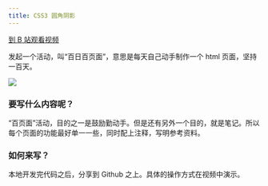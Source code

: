 ```yaml
---
title: CSS3 圆角阴影
---
```


[到 B 站观看视频](https://www.bilibili.com/video/BV1ag4y1z7SR/)

发起一个活动，叫“百日百页面”，意思是每天自己动手制作一个 html 页面，坚持一百天。


![](http://7xrsqb.com1.z0.glb.clouddn.com/175-100.png)

### 要写什么内容呢？

“百页面”活动，目的之一是鼓励勤动手。但是还有另外一个目的，就是笔记。所以每个页面的功能最好单一一些，同时配上注释，写明参考资料。

### 如何来写？

本地开发完代码之后，分享到 Github 之上。具体的操作方式在视频中演示。
